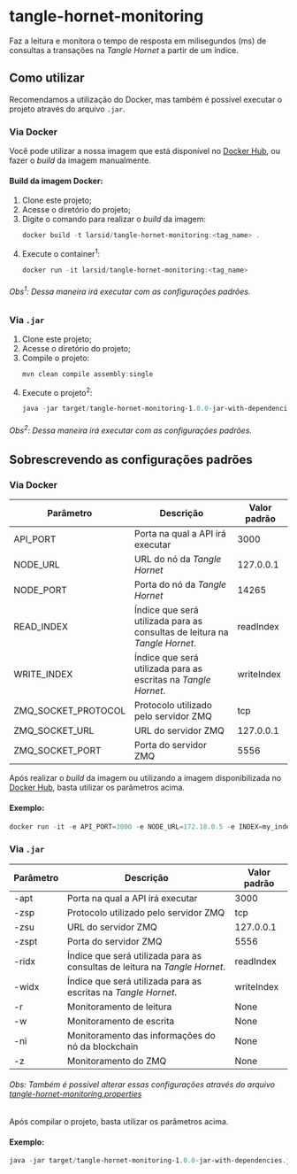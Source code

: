 # tangle-hornet-monitoring
Faz a leitura e monitora o tempo de resposta em milisegundos (ms) de consultas a transações na *Tangle Hornet* a partir de um índice.

## Como utilizar
Recomendamos a utilização do Docker, mas também é possível executar o projeto através do arquivo `.jar`.

### Via Docker

Você pode utilizar a nossa imagem que está disponível no [Docker Hub](https://hub.docker.com/r/larsid/tangle-hornet-monitoring), ou fazer o *build* da imagem manualmente.

#### Build da imagem Docker:

1. Clone este projeto;
2. Acesse o diretório do projeto;
3. Digite o comando para realizar o *build* da imagem:
   ```powershell
   docker build -t larsid/tangle-hornet-monitoring:<tag_name> .
   ```
4. Execute o container<sup>1</sup>:
   ```powershell
   docker run -it larsid/tangle-hornet-monitoring:<tag_name>
   ```
   
###### Obs<sup>1</sup>: Dessa maneira irá executar com as configurações padrões. ############
   
### Via `.jar`

1. Clone este projeto;
2. Acesse o diretório do projeto;
3. Compile o projeto:
   ```powershell
   mvn clean compile assembly:single
   ```
4. Execute o projeto<sup>2</sup>:
   ```powershell
   java -jar target/tangle-hornet-monitoring-1.0.0-jar-with-dependencies.jar
   ```
   
###### Obs<sup>2</sup>: Dessa maneira irá executar com as configurações padrões. ############

## Sobrescrevendo as configurações padrões

### Via Docker

| Parâmetro | Descrição | Valor padrão |
| --------- | --------- | ------------ |
| API_PORT | Porta na qual a API irá executar | 3000
| NODE_URL | URL do nó da *Tangle Hornet* |	127.0.0.1
| NODE_PORT | Porta do nó da *Tangle Hornet* |	14265
| READ_INDEX | Índice que será utilizada para as consultas de leitura na *Tangle Hornet*. | readIndex |
| WRITE_INDEX | Índice que será utilizada para as escritas na *Tangle Hornet*. | writeIndex |
| ZMQ_SOCKET_PROTOCOL | Protocolo utilizado pelo servidor ZMQ | tcp |
| ZMQ_SOCKET_URL | URL do servidor ZMQ | 127.0.0.1 |
| ZMQ_SOCKET_PORT | Porta do servidor ZMQ | 5556 |

Após realizar o *build* da imagem ou utilizando a imagem disponibilizada no [Docker Hub](https://hub.docker.com/r/larsid/tangle-hornet-monitoring), basta utilizar os parâmetros acima.

#### Exemplo:

```powershell
docker run -it -e API_PORT=3000 -e NODE_URL=172.18.0.5 -e INDEX=my_index larsid/tangle-hornet-monitoring:<tag_name>

```

### Via `.jar`

| Parâmetro | Descrição | Valor padrão |
| --------- | --------- | ------------ |
| -apt | Porta na qual a API irá executar | 3000
| -zsp | Protocolo utilizado pelo servidor ZMQ | tcp |
| -zsu | URL do servidor ZMQ | 127.0.0.1 |
| -zspt | Porta do servidor ZMQ | 5556 |
| -ridx | Índice que será utilizada para as consultas de leitura na *Tangle Hornet*. | readIndex |
| -widx | Índice que será utilizada para as escritas na *Tangle Hornet*. | writeIndex |
| -r | Monitoramento de leitura | None |
| -w | Monitoramento de escrita | None |
| -ni | Monitoramento das informações do nó da blockchain | None |
| -z | Monitoramento do ZMQ | None |


###### Obs: Também é possível alterar essas configurações através do arquivo [tangle-hornet-monitoring.properties](./src/main/resources/br/uefs/larsid/iot/soft/tangle-hornet-monitoring.properties) ######

Após compilar o projeto, basta utilizar os parâmetros acima.

#### Exemplo:

```powershell
java -jar target/tangle-hornet-monitoring-1.0.0-jar-with-dependencies.jar -apt 3000 -ridx my_index
```
